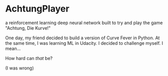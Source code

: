 # AchtungPlayer
a reinforcement learning deep neural network built to try and play the game "Achtung, Die Kurve!"

One day, my friend decided to build a version of Curve Fever in Python.
At the same time, I was learning ML in Udacity.
I decided to challenge myself. I mean...

How hard can *that* be?


(I was wrong)

